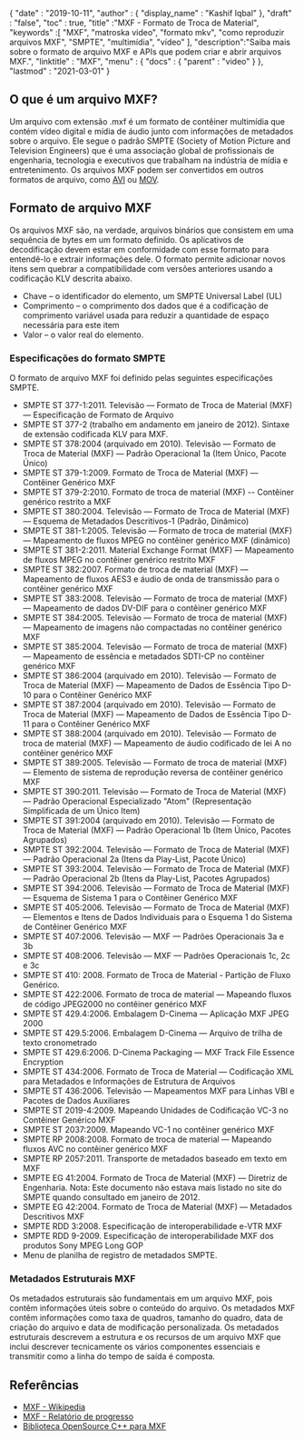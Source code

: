 {
  "date" : "2019-10-11",
  "author" : {
    "display_name" : "Kashif Iqbal"
},
  "draft" : "false",
  "toc" : true,
  "title" :"MXF - Formato de Troca de Material",
  "keywords" :[ "MXF", "matroska video", "formato mkv", "como reproduzir arquivos MXF", "SMPTE", "multimídia", "vídeo" ],
  "description":"Saiba mais sobre o formato de arquivo MXF e APIs que podem criar e abrir arquivos MXF.",
  "linktitle" : "MXF",
  "menu" : {
    "docs" : {
      "parent" : "video"
}
},
  "lastmod" : "2021-03-01"
}

## O que é um arquivo MXF?

Um arquivo com extensão .mxf é um formato de contêiner multimídia que contém vídeo digital e mídia de áudio junto com informações de metadados sobre o arquivo. Ele segue o padrão SMPTE (Society of Motion Picture and Television Engineers) que é uma associação global de profissionais de engenharia, tecnologia e executivos que trabalham na indústria de mídia e entretenimento. Os arquivos MXF podem ser convertidos em outros formatos de arquivo, como [AVI](/pt/video/avi/) ou [MOV](/pt/video/mov/).

## Formato de arquivo MXF

Os arquivos MXF são, na verdade, arquivos binários que consistem em uma sequência de bytes em um formato definido. Os aplicativos de decodificação devem estar em conformidade com esse formato para entendê-lo e extrair informações dele. O formato permite adicionar novos itens sem quebrar a compatibilidade com versões anteriores usando a codificação KLV descrita abaixo.

* Chave – o identificador do elemento, um SMPTE Universal Label (UL)
* Comprimento – o comprimento dos dados que é a codificação de comprimento variável usada para reduzir a quantidade de espaço necessária para este item
* Valor – o valor real do elemento.

### Especificações do formato SMPTE

O formato de arquivo MXF foi definido pelas seguintes especificações SMPTE.

* SMPTE ST 377-1:2011. Televisão — Formato de Troca de Material (MXF) — Especificação de Formato de Arquivo
* SMPTE ST 377-2 (trabalho em andamento em janeiro de 2012). Sintaxe de extensão codificada KLV para MXF.
* SMPTE ST 378:2004 (arquivado em 2010). Televisão — Formato de Troca de Material (MXF) — Padrão Operacional 1a (Item Único, Pacote Único)
* SMPTE ST 379-1:2009. Formato de Troca de Material (MXF) — Contêiner Genérico MXF
* SMPTE ST 379-2:2010. Formato de troca de material (MXF) -- Contêiner genérico restrito a MXF
* SMPTE ST 380:2004. Televisão — Formato de Troca de Material (MXF) — Esquema de Metadados Descritivos-1 (Padrão, Dinâmico)
* SMPTE ST 381-1:2005. Televisão — Formato de troca de material (MXF) — Mapeamento de fluxos MPEG no contêiner genérico MXF (dinâmico)
* SMPTE ST 381-2:2011. Material Exchange Format (MXF) — Mapeamento de fluxos MPEG no contêiner genérico restrito MXF
* SMPTE ST 382:2007. Formato de troca de material (MXF) — Mapeamento de fluxos AES3 e áudio de onda de transmissão para o contêiner genérico MXF
* SMPTE ST 383:2008. Televisão — Formato de troca de material (MXF) — Mapeamento de dados DV-DIF para o contêiner genérico MXF
* SMPTE ST 384:2005. Televisão — Formato de troca de material (MXF) — Mapeamento de imagens não compactadas no contêiner genérico MXF
* SMPTE ST 385:2004. Televisão — Formato de troca de material (MXF) — Mapeamento de essência e metadados SDTI-CP no contêiner genérico MXF
* SMPTE ST 386:2004 (arquivado em 2010). Televisão — Formato de Troca de Material (MXF) — Mapeamento de Dados de Essência Tipo D-10 para o Contêiner Genérico MXF
* SMPTE ST 387:2004 (arquivado em 2010). Televisão — Formato de Troca de Material (MXF) — Mapeamento de Dados de Essência Tipo D-11 para o Contêiner Genérico MXF
* SMPTE ST 388:2004 (arquivado em 2010). Televisão — Formato de troca de material (MXF) — Mapeamento de áudio codificado de lei A no contêiner genérico MXF
* SMPTE ST 389:2005. Televisão — Formato de troca de material (MXF) — Elemento de sistema de reprodução reversa de contêiner genérico MXF
* SMPTE ST 390:2011. Televisão — Formato de Troca de Material (MXF) — Padrão Operacional Especializado "Atom" (Representação Simplificada de um Único Item)
* SMPTE ST 391:2004 (arquivado em 2010). Televisão — Formato de Troca de Material (MXF) — Padrão Operacional 1b (Item Único, Pacotes Agrupados)
* SMPTE ST 392:2004. Televisão — Formato de Troca de Material (MXF) — Padrão Operacional 2a (Itens da Play-List, Pacote Único)
* SMPTE ST 393:2004. Televisão — Formato de Troca de Material (MXF) — Padrão Operacional 2b (Itens da Play-List, Pacotes Agrupados)
* SMPTE ST 394:2006. Televisão — Formato de Troca de Material (MXF) — Esquema de Sistema 1 para o Contêiner Genérico MXF
* SMPTE ST 405:2006. Televisão — Formato de Troca de Material (MXF) — Elementos e Itens de Dados Individuais para o Esquema 1 do Sistema de Contêiner Genérico MXF
* SMPTE ST 407:2006. Televisão — MXF — Padrões Operacionais 3a e 3b
* SMPTE ST 408:2006. Televisão — MXF — Padrões Operacionais 1c, 2c e 3c
* SMPTE ST 410: 2008. Formato de Troca de Material - Partição de Fluxo Genérico.
* SMPTE ST 422:2006. Formato de troca de material — Mapeando fluxos de código JPEG2000 no contêiner genérico MXF
* SMPTE ST 429.4:2006. Embalagem D-Cinema — Aplicação MXF JPEG 2000
* SMPTE ST 429.5:2006. Embalagem D-Cinema — Arquivo de trilha de texto cronometrado
* SMPTE ST 429.6:2006. D-Cinema Packaging — MXF Track File Essence Encryption
* SMPTE ST 434:2006. Formato de Troca de Material — Codificação XML para Metadados e Informações de Estrutura de Arquivos
* SMPTE ST 436:2006. Televisão — Mapeamentos MXF para Linhas VBI e Pacotes de Dados Auxiliares
* SMPTE ST 2019-4:2009. Mapeando Unidades de Codificação VC-3 no Contêiner Genérico MXF
* SMPTE ST 2037:2009. Mapeando VC-1 no contêiner genérico MXF
* SMPTE RP 2008:2008. Formato de troca de material — Mapeando fluxos AVC no contêiner genérico MXF
* SMPTE RP 2057:2011. Transporte de metadados baseado em texto em MXF
* SMPTE EG 41:2004. Formato de Troca de Material (MXF) — Diretriz de Engenharia. Nota: Este documento não estava mais listado no site do SMPTE quando consultado em janeiro de 2012.
* SMPTE EG 42:2004. Formato de Troca de Material (MXF) — Metadados Descritivos MXF
* SMPTE RDD 3:2008. Especificação de interoperabilidade e-VTR MXF
* SMPTE RDD 9-2009. Especificação de interoperabilidade MXF dos produtos Sony MPEG Long GOP
* Menu de planilha de registro de metadados SMPTE.

### Metadados Estruturais MXF

Os metadados estruturais são fundamentais em um arquivo MXF, pois contêm informações úteis sobre o conteúdo do arquivo. Os metadados MXF contêm informações como taxa de quadros, tamanho do quadro, data de criação do arquivo e data de modificação personalizada. Os metadados estruturais descrevem a estrutura e os recursos de um arquivo MXF que inclui descrever tecnicamente os vários componentes essenciais e transmitir como a linha do tempo de saída é composta.

## Referências

* [MXF - Wikipedia](https://en.wikipedia.org/wiki/Material_Exchange_Format)
* [MXF - Relatório de progresso](https://tech.ebu.ch/docs/techreview/trev_2010-Q3_MXF-1.pdf)
* [Biblioteca OpenSource C++ para MXF](http://www.freemxf.org/)

